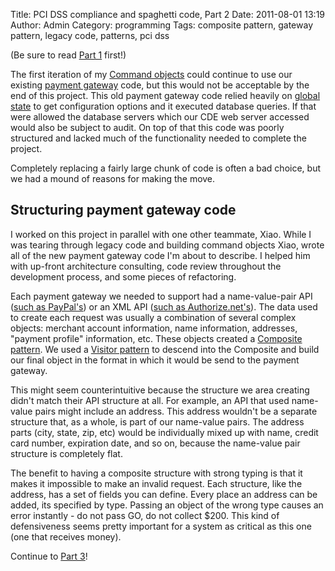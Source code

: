 Title: PCI DSS compliance and spaghetti code, Part 2
Date: 2011-08-01 13:19
Author: Admin
Category: programming
Tags: composite pattern, gateway pattern, legacy code, patterns, pci dss

(Be sure to read [Part 1](|filename|/pci-dss-compliance-and-spaghetti-code-part-1.md) first!)

The first iteration of my [Command objects][] could continue to use our
existing [payment gateway][] code, but this would not be acceptable by
the end of this project. This old payment gateway code relied heavily on
[global state][] to get configuration options and it executed database
queries. If that were allowed the database servers which our CDE web
server accessed would also be subject to audit. On top of that this code
was poorly structured and lacked much of the functionality needed to
complete the project.

Completely replacing a fairly large chunk of code is often a bad choice,
but we had a mound of reasons for making the move.

## Structuring payment gateway code

I worked on this project in parallel with one other teammate, Xiao.
While I was tearing through legacy code and building command objects
Xiao, wrote all of the new payment gateway code I'm about to describe. I
helped him with up-front architecture consulting, code review throughout
the development process, and some pieces of refactoring.

Each payment gateway we needed to support had a name-value-pair API
([such as PayPal's][]) or an XML API ([such as Authorize.net's][]). The
data used to create each request was usually a combination of several
complex objects: merchant account information, name information,
addresses, "payment profile" information, etc. These objects created a
[Composite pattern][]. We used a [Visitor pattern][] to descend into the
Composite and build our final object in the format in which it would be
send to the payment gateway.

This might seem counterintuitive because the structure we area creating
didn't match their API structure at all. For example, an API that used
name-value pairs might include an address. This address wouldn't be a
separate structure that, as a whole, is part of our name-value pairs.
The address parts (city, state, zip, etc) would be individually mixed up
with name, credit card number, expiration date, and so on, because the
name-value pair structure is completely flat.

The benefit to having a composite structure with strong typing is that
it makes it impossible to make an invalid request. Each structure, like
the address, has a set of fields you can define. Every place an address
can be added, its specified by type. Passing an object of the wrong type
causes an error instantly - do not pass GO, do not collect \$200. This
kind of defensiveness seems pretty important for a system as critical as
this one (one that receives money).

Continue to [Part 3](|filename|/pci-dss-compliance-and-spaghetti-code-part-3.md)!

[Command objects]: http://en.wikipedia.org/wiki/Command_pattern
[payment gateway]: http://en.wikipedia.org/wiki/Payment_gateway
[global state]: http://misko.hevery.com/code-reviewers-guide/flaw-brittle-global-state-singletons/
[such as PayPal's]: https://cms.paypal.com/us/cgi-bin/?cmd=_render-content&content_ID=developer/e_howto_api_NVPAPIBasics
[such as Authorize.net's]: http://www.authorize.net/support/ARB_guide.pdf
[Composite pattern]: http://en.wikipedia.org/wiki/Composite_pattern
[Visitor pattern]: http://en.wikipedia.org/wiki/Visitor_pattern
